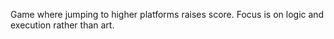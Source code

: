 Game where jumping to higher platforms raises score. Focus is on logic and execution rather than art.
